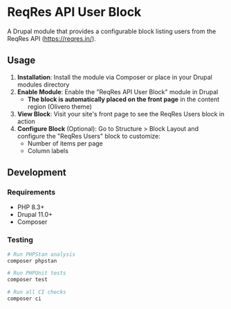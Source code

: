 # ReqRes API User Block

A Drupal module that provides a configurable block listing users from the ReqRes API (https://reqres.in/).

## Usage

1. **Installation**: Install the module via Composer or place in your Drupal modules directory
2. **Enable Module**: Enable the "ReqRes API User Block" module in Drupal
   - **The block is automatically placed on the front page** in the content region (Olivero theme)
3. **View Block**: Visit your site's front page to see the ReqRes Users block in action
4. **Configure Block** (Optional): Go to Structure > Block Layout and configure the "ReqRes Users" block to customize:
   - Number of items per page
   - Column labels


## Development

### Requirements

- PHP 8.3+
- Drupal 11.0+
- Composer

### Testing

```bash
# Run PHPStan analysis
composer phpstan

# Run PHPUnit tests  
composer test

# Run all CI checks
composer ci